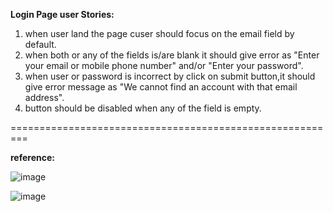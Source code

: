 **Login Page user Stories:**
 1. when user land the page cuser should focus on the email field by default. 
2. when both or any of the fields is/are blank it should give error as "Enter your email or mobile phone number" and/or "Enter your password".
3. when user or password is incorrect by click on submit button,it should give error message as "We cannot find an account with that email address".
4. button should be disabled when any of the field is empty.

=========================================================

**reference:**

![image](https://user-images.githubusercontent.com/15225177/176786969-4f0cb080-4c01-4661-8c37-2e39c415a0ad.png)

![image](https://user-images.githubusercontent.com/15225177/176787125-afedf518-e365-4b89-80e2-b2fa5c2722c1.png)




